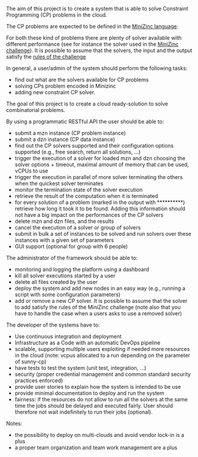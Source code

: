 The aim of this project is to create a system that is able to solve Constraint
Programming (CP) problems in the cloud.

The CP problems are expected to be defined in the
[MiniZinc language](http://www.minizinc.org/).

For both these kind of problems there are plenty of solver available with
different performance (see for instance the solver used in the
[MiniZinc challenge](https://www.minizinc.org/challenge.html)).
It is possible to assume that the solvers, the input and the output
satisfy the
[rules of the challenge](https://www.minizinc.org/challenge2020/rules2020.html)

In general, a user/admin of the system should perform the following tasks:
* find out what are the solvers available for CP problems
* solving CPs problem encoded in Minizinc
* adding new constraint CP solver.

The goal of this project is to create a cloud ready-solution to solve
combinatorial problems.

By using a programmatic RESTful API the user should be able to:
* submit a mzn instance (CP problem instance)
* submit a dzn instance (CP data instance)
* find out the CP solvers supported and their configuration options supported
  (e.g., free search, return all solutions, ...) 
* trigger the execution of a solver for loaded mzn and dzn
  choosing the solver options + timeout,
  maximal amount of memory that can be used, vCPUs to use
* trigger the execution in parallel of more solver terminating the others
  when the quickest solver terminates
* monitor the termination state of the solver execution
* retrieve the result of the computation when it is terminated
* for every solution of a problem (marked in the output with **********)
  retrieve how long it took it to be found. Adding this information should not
  have a big impact on the performances of the CP solvers
* delete mzn and dzn files, and the results
* cancel the execution of a solver or group of solvers
* submit in bulk a set of instances to be solved and run solvers over these
  instances with a given set of parameters
* GUI support (optional for group with 6 people)

The administrator of the framework should be able to:
* monitoring and logging the platform using a dashboard
* kill all solver executions started by a user
* delete all files created by the user
* deploy the system and add new nodes in an easy way (e.g., running a script
  with some configuration parameters)
* add or remove a new CP solver. It is possible to assume that the solver to add
  satisfy the rules of the MiniZinc challenge (note also that you have to handle
  the case when a users asks to use a removed solver)

The developer of the systems have to:
* Use continuous integration and deployment
* Infrastructure as a Code with an automatic DevOps pipeline
* scalable, supporting multiple users exploiting if needed more resources in the
  cloud (note: vcpus allocated to a run depending on the parameter of sunny-cp)
* have tests to test the system (unit test, integration, ...)
* security (proper credential management and common standard security practices
  enforced)
* provide user stories to explain how the system is intended to be use
* provide minimal documentation to deploy and run the system
* fairness: if the resources do not allow to run all the solvers at the same time
  the jobs should be delayed and executed fairly. User should therefore not wait
  indefinitely to run their jobs (optional).
  
Notes:
* the possibility to deploy on multi-clouds and avoid vendor lock-in is a plus
* a proper team organization and team work management are a plus 







